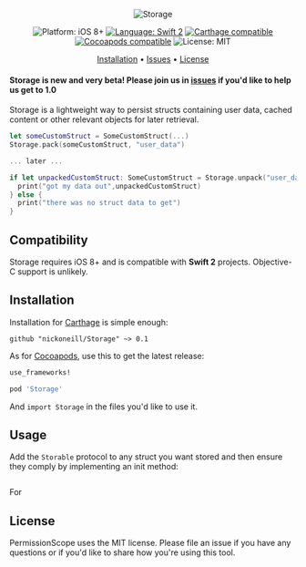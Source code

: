 <p align="center">
    <img src="http://raquo.net/images/banner-storage.png" alt="Storage" />
</p>

<p align="center">
    <img src="https://img.shields.io/badge/platform-iOS%208%2B-blue.svg?style=flat" alt="Platform: iOS 8+" />
    <a href="https://developer.apple.com/swift"><img src="https://img.shields.io/badge/language-swift2-f48041.svg?style=flat" alt="Language: Swift 2" /></a>
    <a href="https://github.com/Carthage/Carthage"><img src="https://img.shields.io/badge/Carthage-compatible-4BC51D.svg?style=flat" alt="Carthage compatible" /></a>
    <a href="https://cocoapods.org/pods/Storage"><img src="https://cocoapod-badges.herokuapp.com/v/Storage/badge.png" alt="Cocoapods compatible" /></a>
    <img src="http://img.shields.io/badge/license-MIT-lightgrey.svg?style=flat" alt="License: MIT" />
</p>

<p align="center">
    <a href="#installation">Installation</a>
  • <a href="https://github.com/nickoneill/Storage/issues">Issues</a>
  • <a href="#license">License</a>
</p>

#### Storage is new and very beta! Please join us in [issues](https://github.com/nickoneill/Storage/issues) if you'd like to help us get to 1.0

Storage is a lightweight way to persist structs containing user data, cached content or other relevant objects for later retrieval.

```swift
let someCustomStruct = SomeCustomStruct(...)
Storage.pack(someCustomStruct, "user_data")

... later ...

if let unpackedCustomStruct: SomeCustomStruct = Storage.unpack("user_data") {
  print("got my data out",unpackedCustomStruct)
} else {
  print("there was no struct data to get")
}
```

## Compatibility

Storage requires iOS 8+ and is compatible with **Swift 2** projects. Objective-C support is unlikely.

## Installation

Installation for [Carthage](https://github.com/Carthage/Carthage) is simple enough:

`github "nickoneill/Storage" ~> 0.1`

As for [Cocoapods](https://cocoapods.org), use this to get the latest release:

```ruby
use_frameworks!

pod 'Storage'
```

And `import Storage` in the files you'd like to use it.

## Usage

Add the `Storable` protocol to any struct you want stored and then ensure they comply by implementing an init method:
```swift

```

For

## License

PermissionScope uses the MIT license. Please file an issue if you have any questions or if you'd like to share how you're using this tool.
